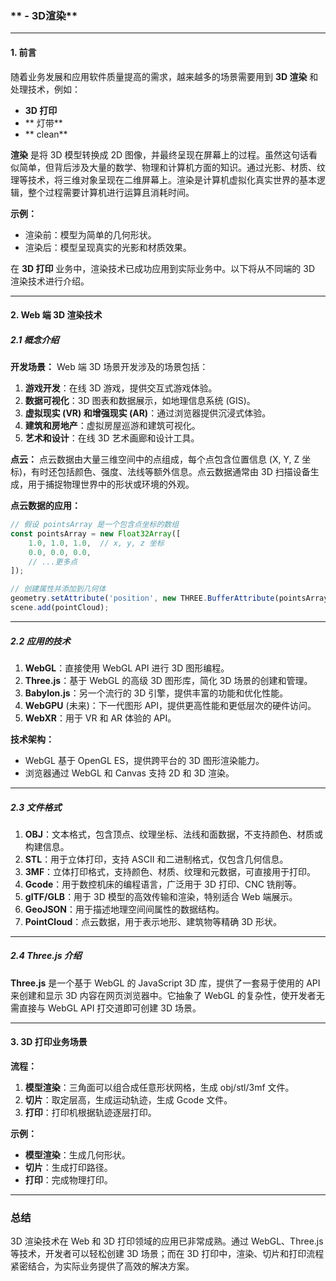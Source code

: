 ### ** - 3D渲染**

---

#### **1. 前言**
随着业务发展和应用软件质量提高的需求，越来越多的场景需要用到 **3D 渲染** 和处理技术，例如：
- **3D 打印**
- ** 灯带**
- ** clean**

**渲染** 是将 3D 模型转换成 2D 图像，并最终呈现在屏幕上的过程。虽然这句话看似简单，但背后涉及大量的数学、物理和计算机方面的知识。通过光影、材质、纹理等技术，将三维对象呈现在二维屏幕上。渲染是计算机虚拟化真实世界的基本逻辑，整个过程需要计算机进行运算且消耗时间。

**示例：**
- 渲染前：模型为简单的几何形状。
- 渲染后：模型呈现真实的光影和材质效果。

在 **3D 打印** 业务中，渲染技术已成功应用到实际业务中。以下将从不同端的 3D 渲染技术进行介绍。

---

#### **2. Web 端 3D 渲染技术**

##### **2.1 概念介绍**
**开发场景：**
Web 端 3D 场景开发涉及的场景包括：
1. **游戏开发**：在线 3D 游戏，提供交互式游戏体验。
2. **数据可视化**：3D 图表和数据展示，如地理信息系统 (GIS)。
3. **虚拟现实 (VR) 和增强现实 (AR)**：通过浏览器提供沉浸式体验。
4. **建筑和房地产**：虚拟房屋巡游和建筑可视化。
5. **艺术和设计**：在线 3D 艺术画廊和设计工具。

**点云：**
点云数据由大量三维空间中的点组成，每个点包含位置信息 (X, Y, Z 坐标)，有时还包括颜色、强度、法线等额外信息。点云数据通常由 3D 扫描设备生成，用于捕捉物理世界中的形状或环境的外观。

**点云数据的应用：**
```javascript
// 假设 pointsArray 是一个包含点坐标的数组
const pointsArray = new Float32Array([
    1.0, 1.0, 1.0,  // x, y, z 坐标
    0.0, 0.0, 0.0,
    // ...更多点
]);

// 创建属性并添加到几何体
geometry.setAttribute('position', new THREE.BufferAttribute(pointsArray, 3));
scene.add(pointCloud);
```

---

##### **2.2 应用的技术**
1. **WebGL**：直接使用 WebGL API 进行 3D 图形编程。
2. **Three.js**：基于 WebGL 的高级 3D 图形库，简化 3D 场景的创建和管理。
3. **Babylon.js**：另一个流行的 3D 引擎，提供丰富的功能和优化性能。
4. **WebGPU** (未来)：下一代图形 API，提供更高性能和更低层次的硬件访问。
5. **WebXR**：用于 VR 和 AR 体验的 API。

**技术架构：**
- WebGL 基于 OpenGL ES，提供跨平台的 3D 图形渲染能力。
- 浏览器通过 WebGL 和 Canvas 支持 2D 和 3D 渲染。

---

##### **2.3 文件格式**
1. **OBJ**：文本格式，包含顶点、纹理坐标、法线和面数据，不支持颜色、材质或构建信息。
2. **STL**：用于立体打印，支持 ASCII 和二进制格式，仅包含几何信息。
3. **3MF**：立体打印格式，支持颜色、材质、纹理和元数据，可直接用于打印。
4. **Gcode**：用于数控机床的编程语言，广泛用于 3D 打印、CNC 铣削等。
5. **glTF/GLB**：用于 3D 模型的高效传输和渲染，特别适合 Web 端展示。
6. **GeoJSON**：用于描述地理空间间属性的数据结构。
7. **PointCloud**：点云数据，用于表示地形、建筑物等精确 3D 形状。

---

##### **2.4 Three.js 介绍**
**Three.js** 是一个基于 WebGL 的 JavaScript 3D 库，提供了一套易于使用的 API 来创建和显示 3D 内容在网页浏览器中。它抽象了 WebGL 的复杂性，使开发者无需直接与 WebGL API 打交道即可创建 3D 场景。

---

#### **3. 3D 打印业务场景**

**流程：**
1. **模型渲染**：三角面可以组合成任意形状网格，生成 obj/stl/3mf 文件。
2. **切片**：取定层高，生成运动轨迹，生成 Gcode 文件。
3. **打印**：打印机根据轨迹逐层打印。

**示例：**
- **模型渲染**：生成几何形状。
- **切片**：生成打印路径。
- **打印**：完成物理打印。

---

### **总结**
3D 渲染技术在 Web 和 3D 打印领域的应用已非常成熟。通过 WebGL、Three.js 等技术，开发者可以轻松创建 3D 场景；而在 3D 打印中，渲染、切片和打印流程紧密结合，为实际业务提供了高效的解决方案。
